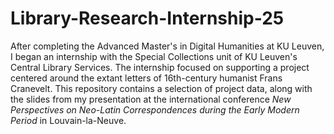 # Library-Research-Internship-25
After completing the Advanced Master's in Digital Humanities at KU Leuven, I began an internship with the Special Collections unit of KU Leuven's Central Library Services. The internship focused on supporting a project centered around the extant letters of 16th-century humanist Frans Cranevelt. This repository contains a selection of project data, along with the slides from my presentation at the international conference _New Perspectives on Neo-Latin Correspondences during the Early Modern Period_ in Louvain-la-Neuve.
